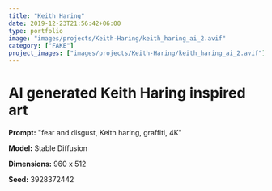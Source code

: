 ```yaml
---
title: "Keith Haring"
date: 2019-12-23T21:56:42+06:00
type: portfolio
image: "images/projects/Keith-Haring/keith_haring_ai_2.avif"
category: ["FAKE"]
project_images: ["images/projects/Keith-Haring/keith_haring_ai_2.avif"]
---
```


# AI generated Keith Haring inspired art

**Prompt:** "fear and disgust, Keith haring, graffiti, 4K"

**Model:** Stable Diffusion

**Dimensions:** 960 x 512

**Seed:** 3928372442